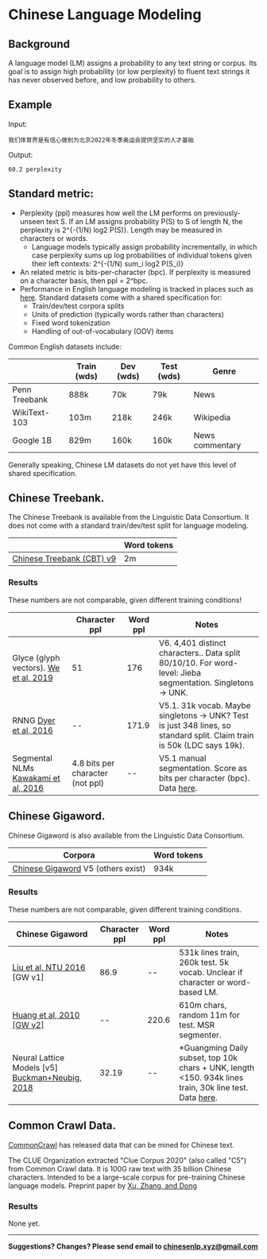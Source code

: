 # Chinese Language Modeling


## Background

A language model (LM) assigns a probability to any text string or corpus.  Its goal is to assign high probability (or low perplexity) to fluent text strings it has never observed before, and low probability to others.

## Example

Input:

```
我们体育界是有信心做到为北京2022年冬季奥运会提供坚实的人才基础
```

Output:

```
60.2 perplexity
```

## Standard metric:

* Perplexity (ppl) measures how well the LM performs on previously-unseen text S.  If an LM assigns probability P(S) to S of length N, the perplexity is 2^{-(1/N) log2 P(S)}.  Length may be measured in characters or words.  
  * Language models typically assign probability incrementally, in which case perplexity sums up log probabilities of individual tokens given their left contexts: 2^{-(1/N) sum_i log2 P(S_i)}
* An related metric is bits-per-character (bpc).  If perplexity is measured on a character basis, then ppl = 2^bpc.
* Performance in English language modeling is tracked in places such as [here](https://paperswithcode.com/task/language-modeling).  Standard datasets come with a shared specification for:
  * Train/dev/test corpora splits
  * Units of prediction (typically words rather than characters)
  * Fixed word tokenization
  * Handling of out-of-vocabulary (OOV) items


Common English datasets include:

|   | Train (wds) | Dev (wds) | Test (wds) | Genre |
| --- | --- | --- | --- | --- |
|  Penn Treebank | 888k | 70k | 79k | News |
|  WikiText-103 | 103m | 218k | 246k | Wikipedia |
|  Google 1B | 829m | 160k | 160k | News commentary |

Generally speaking, Chinese LM datasets do not yet have this level of shared specification.

## <span class="t">Chinese Treebank</span>.

The Chinese Treebank is available from the Linguistic Data Consortium.  It does not come with a standard train/dev/test split for language modeling.

|   | Word tokens |
| --- | --- |
|  [Chinese Treebank (CBT) v9](https://catalog.ldc.upenn.edu/LDC2016T13) | 2m |

### Results

These numbers are not comparable, given different training conditions!

|   | Character ppl | Word ppl | Notes |
| --- | --- | --- | --- |
|  Glyce (glyph vectors). [We et al, 2019](https://arxiv.org/abs/1901.10125) | 51 | 176 | V6. 4,401 distinct characters.. Data split 80/10/10. For word-level: Jieba segmentation. Singletons → UNK. |
|  RNNG [Dyer et al, 2016](https://arxiv.org/abs/1602.07776) | -- | 171.9 | V5.1. 31k vocab. Maybe singletons → UNK? Test is just 348 lines, so standard split. Claim train is 50k (LDC says 19k). |
|  Segmental NLMs [Kawakami et al, 2016](https://arxiv.org/pdf/1811.09353.pdf) | 4.8 bits per character (not ppl) | -- | V5.1 manual segmentation. Score as bits per character (bpc). Data [here](https://s3.eu-west-2.amazonaws.com/k-kawakami/seg.zip). |

## <span class="t">Chinese Gigaword</span>.

Chinese Gigaword is also available from the Linguistic Data Consortium.

|  Corpora | Word tokens |
| --- | --- |
|  [Chinese Gigaword](https://catalog.ldc.upenn.edu/LDC2011T13) V5 (others exist) | 934k |

### Results

These numbers are not comparable, given different training conditions.

|  Chinese Gigaword | Character ppl | Word ppl | Notes |
| --- | --- | --- | --- |
|  [Liu et al, NTU 2016](https://arxiv.org/abs/1611.08656) [GW v1] | 86.9 | -- | 531k lines train, 260k test. 5k vocab. Unclear if character or word-based LM. |
|  [Huang et al, 2010 [GW v2]](http://www.imaging.org/site/PDFS/Reporter/Articles/2010_25/Rep25_2_EI2010_HUANG.pdf) | -- | 220.6 | 610m chars, random 11m for test. MSR segmenter. |
|  Neural Lattice Models [v5] [Buckman+Neubig, 2018](https://www.mitpressjournals.org/doi/pdf/10.1162/tacl_a_00036) | 32.19 | -- | *Guangming Daily subset, top 10k chars + UNK, length <150. 934k lines train, 30k line test. Data [here](https://github.com/jbuckman/neural-lattice-language-models). |

## <span class="t">Common Crawl Data</span>.

[CommonCrawl](https://commoncrawl.org) has released data that can be mined for Chinese text.

The CLUE Organization extracted "Clue Corpus 2020" (also called "C5") from Common Crawl data. It is 100G raw text with 35 billion Chinese characters.
Intended to be a large-scale corpus for pre-training Chinese language models.
Preprint paper by [Xu, Zhang, and Dong](https://arxiv.org/abs/2003.01355v2)

### Results

None yet.

---

**Suggestions? Changes? Please send email to [chinesenlp.xyz@gmail.com](mailto:chinesenlp.xyz@gmail.com)**



